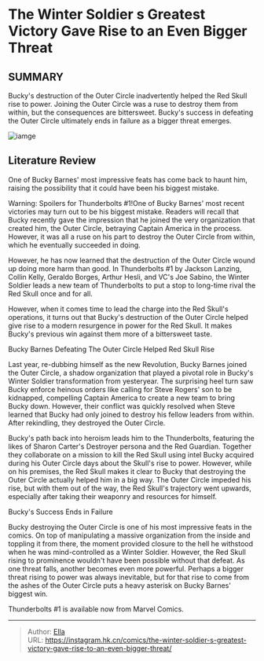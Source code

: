 # The Winter Soldier s Greatest Victory Gave Rise to an Even Bigger Threat


## SUMMARY 



  Bucky&#39;s destruction of the Outer Circle inadvertently helped the Red Skull rise to power.   Joining the Outer Circle was a ruse to destroy them from within, but the consequences are bittersweet.   Bucky&#39;s success in defeating the Outer Circle ultimately ends in failure as a bigger threat emerges.  

![iamge](https://static1.srcdn.com/wordpress/wp-content/uploads/2024/01/bucky-barnes-winter-soldier-in-captain-america-the-winter-soldier.jpg)

## Literature Review

One of Bucky Barnes&#39; most impressive feats has come back to haunt him, raising the possibility that it could have been his biggest mistake.




Warning: Spoilers for Thunderbolts #1!One of Bucky Barnes&#39; most recent victories may turn out to be his biggest mistake. Readers will recall that Bucky recently gave the impression that he joined the very organization that created him, the Outer Circle, betraying Captain America in the process. However, it was all a ruse on his part to destroy the Outer Circle from within, which he eventually succeeded in doing.




However, he has now learned that the destruction of the Outer Circle wound up doing more harm than good. In Thunderbolts #1 by Jackson Lanzing, Collin Kelly, Geraldo Borges, Arthur Hesli, and VC&#39;s Joe Sabino, the Winter Soldier leads a new team of Thunderbolts to put a stop to long-time rival the Red Skull once and for all.



          

However, when it comes time to lead the charge into the Red Skull&#39;s operations, it turns out that Bucky&#39;s destruction of the Outer Circle helped give rise to a modern resurgence in power for the Red Skull. It makes Bucky&#39;s previous win against them more of a bittersweet taste.


 Bucky Barnes Defeating The Outer Circle Helped Red Skull Rise 
          




Last year, re-dubbing himself as the new Revolution, Bucky Barnes joined the Outer Circle, a shadow organization that played a pivotal role in Bucky&#39;s Winter Soldier transformation from yesteryear. The surprising heel turn saw Bucky enforce heinous orders like calling for Steve Rogers&#39; son to be kidnapped, compelling Captain America to create a new team to bring Bucky down. However, their conflict was quickly resolved when Steve learned that Bucky had only joined to destroy his fellow leaders from within. After rekindling, they destroyed the Outer Circle.

Bucky&#39;s path back into heroism leads him to the Thunderbolts, featuring the likes of Sharon Carter&#39;s Destroyer persona and the Red Guardian. Together they collaborate on a mission to kill the Red Skull using intel Bucky acquired during his Outer Circle days about the Skull&#39;s rise to power. However, while on his premises, the Red Skull makes it clear to Bucky that destroying the Outer Circle actually helped him in a big way. The Outer Circle impeded his rise, but with them out of the way, the Red Skull&#39;s trajectory went upwards, especially after taking their weaponry and resources for himself.






 Bucky&#39;s Success Ends in Failure 


          

Bucky destroying the Outer Circle is one of his most impressive feats in the comics. On top of manipulating a massive organization from the inside and toppling it from there, the moment provided closure to the hell he withstood when he was mind-controlled as a Winter Soldier. However, the Red Skull rising to prominence wouldn&#39;t have been possible without that defeat. As one threat falls, another becomes even more powerful. Perhaps a bigger threat rising to power was always inevitable, but for that rise to come from the ashes of the Outer Circle puts a heavy asterisk on Bucky Barnes&#39; biggest win.



Thunderbolts #1 is available now from Marvel Comics.








---

> Author: [Ella](https://instagram.hk.cn/)  
> URL: https://instagram.hk.cn/comics/the-winter-soldier-s-greatest-victory-gave-rise-to-an-even-bigger-threat/  

